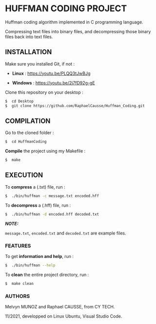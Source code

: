 # HUFFMAN CODING PROJECT

Huffman coding algorithm implemented in C programming language.

Compressing text files into binary files, and decompressing those binary files back into text files.

## INSTALLATION

Make sure you installed Git, if not :

* **Linux** : https://youtu.be/PLQQ3tJwBJg

* **Windows** : https://youtu.be/2j7fD92g-gE

Clone this repository on your desktop :
```bash
$  cd Desktop
$  git clone https://github.com/RaphaelCausse/Huffman_Coding.git
```

## COMPILATION

Go to the cloned folder :
```bash
$  cd HuffmanCoding
```
**Compile** the project using my Makefile :
```bash
$  make
```

## EXECUTION

To **compress** a (.txt) file, run :
```bash
$  ./bin/huffman -c message.txt encoded.hff
```
To **decompress** a (.hff) file, run :
```bash
$  ./bin/huffman -d encoded.hff decoded.txt
```
**_NOTE:_**

`message.txt`, `encoded.txt` and `decoded.txt` are example files.

### FEATURES

To get **information and help**, run :
```bash
$  ./bin/huffman --help
```
To **clean** the entire project directory, run :
```bash
$  make clean
```

### AUTHORS

Melvyn MUNOZ and Raphael CAUSSE, from CY TECH.

11/2021, developped on Linux Ubuntu, Visual Studio Code.